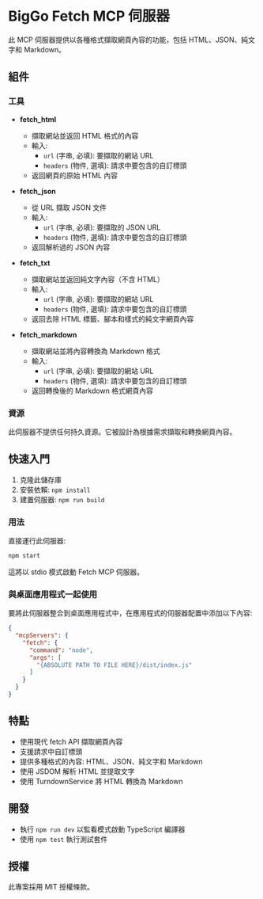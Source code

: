 # BigGo Fetch MCP 伺服器

此 MCP 伺服器提供以各種格式擷取網頁內容的功能，包括 HTML、JSON、純文字和 Markdown。

## 組件

### 工具

- **fetch_html**
  - 擷取網站並返回 HTML 格式的內容
  - 輸入:
    - `url` (字串, 必填): 要擷取的網站 URL
    - `headers` (物件, 選填): 請求中要包含的自訂標頭
  - 返回網頁的原始 HTML 內容

- **fetch_json**
  - 從 URL 擷取 JSON 文件
  - 輸入:
    - `url` (字串, 必填): 要擷取的 JSON URL
    - `headers` (物件, 選填): 請求中要包含的自訂標頭
  - 返回解析過的 JSON 內容

- **fetch_txt**
  - 擷取網站並返回純文字內容（不含 HTML）
  - 輸入:
    - `url` (字串, 必填): 要擷取的網站 URL
    - `headers` (物件, 選填): 請求中要包含的自訂標頭
  - 返回去除 HTML 標籤、腳本和樣式的純文字網頁內容

- **fetch_markdown**
  - 擷取網站並將內容轉換為 Markdown 格式
  - 輸入:
    - `url` (字串, 必填): 要擷取的網站 URL
    - `headers` (物件, 選填): 請求中要包含的自訂標頭
  - 返回轉換後的 Markdown 格式網頁內容

### 資源

此伺服器不提供任何持久資源。它被設計為根據需求擷取和轉換網頁內容。

## 快速入門

1. 克隆此儲存庫
2. 安裝依賴: `npm install`
3. 建置伺服器: `npm run build`

### 用法

直接運行此伺服器:

```bash
npm start
```

這將以 stdio 模式啟動 Fetch MCP 伺服器。

### 與桌面應用程式一起使用

要將此伺服器整合到桌面應用程式中，在應用程式的伺服器配置中添加以下內容:

```json
{
  "mcpServers": {
    "fetch": {
      "command": "node",
      "args": [
        "{ABSOLUTE PATH TO FILE HERE}/dist/index.js"
      ]
    }
  }
}
```

## 特點

- 使用現代 fetch API 擷取網頁內容
- 支援請求中自訂標頭
- 提供多種格式的內容: HTML、JSON、純文字和 Markdown
- 使用 JSDOM 解析 HTML 並提取文字
- 使用 TurndownService 將 HTML 轉換為 Markdown

## 開發

- 執行 `npm run dev` 以監看模式啟動 TypeScript 編譯器
- 使用 `npm test` 執行測試套件

## 授權

此專案採用 MIT 授權條款。
